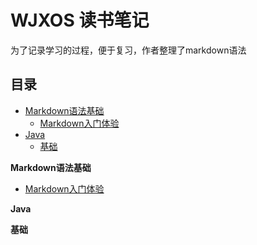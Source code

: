 # WJXOS 读书笔记
为了记录学习的过程，便于复习，作者整理了markdown语法

## 目录

- [Markdown语法基础](#Markdown语法基础)
    - [Markdown入门体验](#Markdown入门体验)
- [Java](#Java)
    - [基础](#基础)
    
    
 
 
 
 
 
 
 
 
 
 
 
 
 
 
 
 
 
 
 
 **Markdown语法基础**
 * [Markdown入门体验](docs/markdown/markdown.md)
 
 **Java**
 
 **基础**